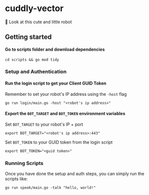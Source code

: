 # cuddly-vector
:robot: Look at this cute and little robot

## Getting started

#### Go to scripts folder and download dependencies
```shell
cd scripts && go mod tidy
```

### Setup and Authentication

#### Run the login script to get your **Client GUID Token**
Remember to set your robot's IP address using the `-host` flag
```shell
go run login/main.go -host "<robot's ip address>"
```

#### Export the `BOT_TARGET` and `BOT_TOKEN` environment variables
Set `BOT_TARGET` to your robot's IP + port
```shell
export BOT_TARGET="<robot's ip address>:443"
```

Set `BOT_TOKEN` to your GUID token from the login script
```shell
export BOT_TOKEN="<guid token>"
```

### Running Scripts
Once you have done the setup and auth steps, you can simply run the scripts like: 
```shell
go run speak/main.go -talk "hello, world!"
```
